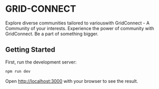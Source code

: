 # GRID-CONNECT
Explore diverse communities tailored to variouswith GridConnect - A Community of your interests. Experience the power of community with GridConnect. Be a part of something bigger.


## Getting Started

First, run the development server:

```bash
npm run dev
```

Open [http://localhost:3000](http://localhost:3000) with your browser to see the result.
